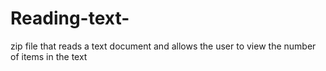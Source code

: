 # Reading-text-
zip file that reads a text document and allows the user to view the number of items in the text 
